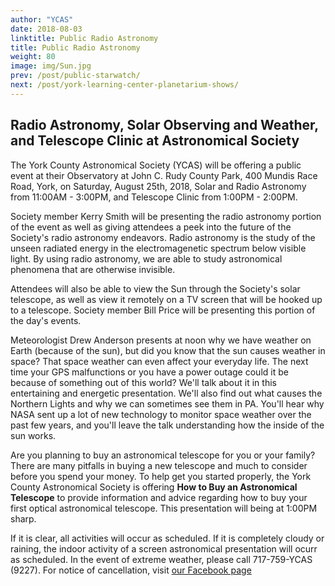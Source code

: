 ```yaml
---
author: "YCAS"
date: 2018-08-03
linktitle: Public Radio Astronomy
title: Public Radio Astronomy
weight: 80
image: img/Sun.jpg
prev: /post/public-starwatch/
next: /post/york-learning-center-planetarium-shows/
---
```


## Radio Astronomy, Solar Observing and Weather, and Telescope Clinic at Astronomical Society

The York County Astronomical Society (YCAS) will be offering a public event at their Observatory at John C. Rudy County Park, 400 Mundis Race Road, York, on Saturday, August 25th, 2018, Solar and Radio Astronomy from 11:00AM - 3:00PM, and Telescope Clinic from 1:00PM - 2:00PM.

Society member Kerry Smith will be presenting the radio astronomy portion of the event as well as giving attendees a peek into the future of the Society's radio astronomy endeavors. Radio astronomy is the study of the unseen radiated energy in the electromagenetic spectrum below visible light. By using radio astronomy, we are able to study astronomical phenomena that are otherwise invisible.

Attendees will also be able to view the Sun through the Society's solar telescope, as well as view it remotely on a TV screen that will be hooked up to a telescope. Society member Bill Price will be presenting this portion of the day's events.

Meteorologist Drew Anderson presents at noon why we have weather on Earth (because of the sun), but did you know that the sun causes weather in space? That space weather can even affect your everyday life. The next time your GPS malfunctions or you have a power outage could it be because of something out of this world? We'll talk about it in this entertaining and energetic presentation. We'll also find out what causes the Northern Lights and why we can sometimes see them in PA. You'll hear why NASA sent up a lot of new technology to monitor space weather over the past few years, and you'll leave the talk understanding how the inside of the sun works.

Are you planning to buy an astronomical telescope for you or your family? There are many pitfalls in buying a new telescope and much to consider before you spend your money. To help get you started properly,
the York County Astronomical Society is offering **How to Buy an Astronomical Telescope** to provide information and advice regarding how to buy your first optical astronomical telescope. This presentation will being at 1:00PM sharp.

If it is clear, all activities will occur as scheduled. If it is completely cloudy or raining, the indoor activity of a screen astronomical presentation will ocurr as scheduled. In the event of extreme weather, please call 717-759-YCAS (9227). For notice of cancellation, visit [our Facebook page](https://www.facebook.com/astroyork)
